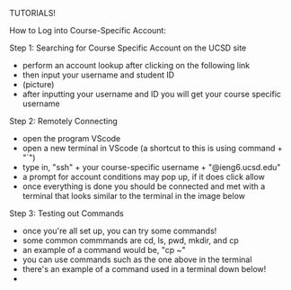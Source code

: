 TUTORIALS!

How to Log into Course-Specific Account:

Step 1: Searching for Course Specific Account on the UCSD site
- perform an account lookup after clicking on the following link [](https://sdacs.ucsd.edu/~icc/index.php)
- then input your username and student ID
- (picture)
- after inputting your username and ID you will get your course specific username

Step 2: Remotely Connecting 
- open the program VScode
- open a new terminal in VScode (a shortcut to this is using command + "`")
- type in, "ssh" + your course-specific username + "@ieng6.ucsd.edu"
- a prompt for account conditions may pop up, if it does click allow
- once everything is done you should be connected and met with a terminal that looks similar to the terminal in the image below 

Step 3: Testing out Commands
- once you're all set up, you can try some commands!
- some common commmands are cd, ls, pwd, mkdir, and cp
- an example of a command would be, "cp ~"
- you can use commands such as the one above in the terminal 
- there's an example of a command used in a terminal down below!
- 
